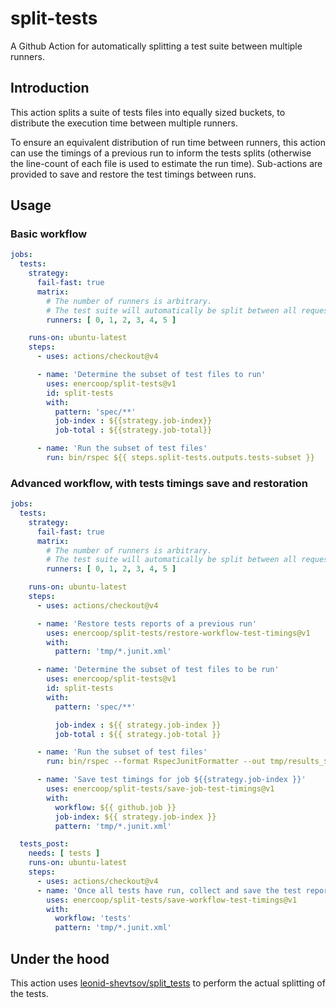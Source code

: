 # split-tests

A Github Action for automatically splitting a test suite between multiple runners.

## Introduction

This action splits a suite of tests files into equally sized buckets, to distribute the execution time between multiple runners.

To ensure an equivalent distribution of run time between runners, this action can use the timings of a previous run to inform the tests splits (otherwise the line-count of each file is used to estimate the run time). Sub-actions are provided to save and restore the test timings between runs.

## Usage

### Basic workflow

```yaml
jobs:
  tests:
    strategy:
      fail-fast: true
      matrix:
        # The number of runners is arbitrary.
        # The test suite will automatically be split between all requested runners.
        runners: [ 0, 1, 2, 3, 4, 5 ]

    runs-on: ubuntu-latest
    steps:
      - uses: actions/checkout@v4

      - name: 'Determine the subset of test files to run'
        uses: enercoop/split-tests@v1
        id: split-tests
        with:
          pattern: 'spec/**'
          job-index : ${{strategy.job-index}}
          job-total : ${{strategy.job-total}}

      - name: 'Run the subset of test files'
        run: bin/rspec ${{ steps.split-tests.outputs.tests-subset }}
```

### Advanced workflow, with tests timings save and restoration

```yaml
jobs:
  tests:
    strategy:
      fail-fast: true
      matrix:
        # The number of runners is arbitrary.
        # The test suite will automatically be split between all requested runners.
        runners: [ 0, 1, 2, 3, 4, 5 ]

    runs-on: ubuntu-latest
    steps:
      - uses: actions/checkout@v4

      - name: 'Restore tests reports of a previous run'
        uses: enercoop/split-tests/restore-workflow-test-timings@v1
        with:
          pattern: 'tmp/*.junit.xml'

      - name: 'Determine the subset of test files to be run'
        uses: enercoop/split-tests@v1
        id: split-tests
        with:
          pattern: 'spec/**'

          job-index : ${{ strategy.job-index }}
          job-total : ${{ strategy.job-total }}

      - name: 'Run the subset of test files'
        run: bin/rspec --format RspecJunitFormatter --out tmp/results_${{ github.job }}_${{ strategy.job-index }}.junit.xml ${{ steps.split-tests.outputs.tests-subset }}

      - name: 'Save test timings for job ${{strategy.job-index }}'
        uses: enercoop/split-tests/save-job-test-timings@v1
        with:
          workflow: ${{ github.job }}
          job-index: ${{ strategy.job-index }}
          pattern: 'tmp/*.junit.xml'

  tests_post:
    needs: [ tests ]
    runs-on: ubuntu-latest
    steps:
      - uses: actions/checkout@v4
      - name: 'Once all tests have run, collect and save the test reports'
        uses: enercoop/split-tests/save-workflow-test-timings@v1
        with:
          workflow: 'tests'
          pattern: 'tmp/*.junit.xml'
```

## Under the hood

This action uses [leonid-shevtsov/split_tests](https://github.com/leonid-shevtsov/split_tests) to perform the actual splitting of the tests.

